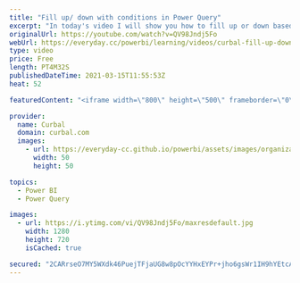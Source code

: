 ```yaml
---
title: "Fill up/ down with conditions in Power Query"
excerpt: "In today's video I will show you how to fill up or down based on conditions. I am going to show you two ways to do it, you pick the one need :)  Chapters 00:00 Intro 01:00 First solution using M language 02:50 Second solution using the UI Done!  Here you can download all the pbix files: https://curbal.com/donwload-center"
originalUrl: https://youtube.com/watch?v=QV98Jndj5Fo
webUrl: https://everyday.cc/powerbi/learning/videos/curbal-fill-up-down-with-conditions-in-power-query/
type: video
price: Free
length: PT4M32S
publishedDateTime: 2021-03-15T11:55:53Z
heat: 52

featuredContent: "<iframe width=\"800\" height=\"500\" frameborder=\"0\" src=\"https://www.youtube.com/embed/QV98Jndj5Fo\" allow=\"accelerometer; autoplay; encrypted-media; gyroscope; picture-in-picture\" allowfullscreen></iframe>"

provider:
  name: Curbal
  domain: curbal.com
  images:
    - url: https://everyday-cc.github.io/powerbi/assets/images/organizations/curbal.com-50x50.jpg
      width: 50
      height: 50

topics:
  - Power BI
  - Power Query

images:
  - url: https://i.ytimg.com/vi/QV98Jndj5Fo/maxresdefault.jpg
    width: 1280
    height: 720
    isCached: true

secured: "2CARrseO7MY5WXdk46PuejTFjaUG8w8pOcYYHxEYPr+jho6gsWr1IH9hYEtcAOv42TKXQeu84MUpw3Uq3vWIXO75/HnOWSAk+V+DXZP0dZo/axM+G5aq1ldVATLKue20dB721gI0kqop7JgePIbNiPM0VFWCAQqb/vV5l++F8LimP4vK0bj3z4Vv04H3SHRFnNay1IbXvGbp4D3SPipEOW+KZBB799aqw32AHYKursgc+vzo4Z6pVpZF9M/0zCsBFj2DVnGgD3cdOLY+man+TutrA3izeMFMfpIGfTFEtyZr6OupHCcqtmxTszhUqq3wsxxJzfa2TKjMLjJe89miel5PvxBa7Sm6M9DuNTXvPXhG179FFZ93815SkH2suZyIAsTWoQCeDpIvzH557oH95gwhZ6dZYixXk+CpBwLdfMI=;VqwW3qnaXWg58R9RdaUVaA=="
---
```


